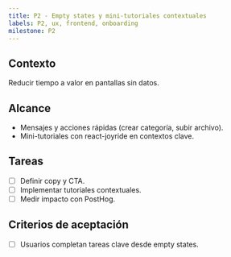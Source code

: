 ```yaml
---
title: P2 - Empty states y mini-tutoriales contextuales
labels: P2, ux, frontend, onboarding
milestone: P2
---
```


## Contexto
Reducir tiempo a valor en pantallas sin datos.

## Alcance
- Mensajes y acciones rápidas (crear categoría, subir archivo).
- Mini-tutoriales con react-joyride en contextos clave.

## Tareas
- [ ] Definir copy y CTA.
- [ ] Implementar tutoriales contextuales.
- [ ] Medir impacto con PostHog.

## Criterios de aceptación
- [ ] Usuarios completan tareas clave desde empty states.
